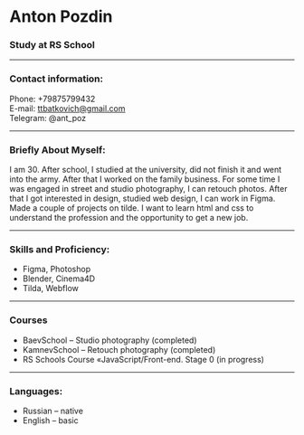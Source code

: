 # Anton Pozdin
### Study at RS School
---
### Contact information:

Phone: +79875799432  
E-mail: ttbatkovich@gmail.com  
Telegram: @ant_poz 

---
### Briefly About Myself:
I am 30. After school, I studied at the university, did not finish it and went into the army. After that I worked on the family business. For some time I was engaged in street and studio photography, I can retouch photos. After that I got interested in design, studied web design, I can work in Figma. Made a couple of projects on tilde. I want to learn html and css to understand the profession and the opportunity to get a new job.

---
### Skills and Proficiency:

- Figma, Photoshop
- Blender, Cinema4D
- Tilda, Webflow

---
### Courses
- BaevSchool – Studio photography (completed)
- KamnevSchool – Retouch photography (completed)
- RS Schools Course «JavaScript/Front-end. Stage 0 (in progress)

---

### Languages:
- Russian – native
- English – basic
